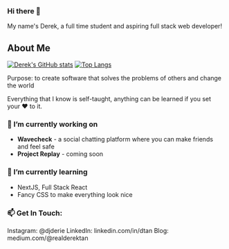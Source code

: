 ### Hi there 👋

My name's Derek, a full time student and aspiring full stack web developer! 

## About Me

[![Derek's GitHub stats](https://github-readme-stats.vercel.app/api?username=realDerekTan)](https://github.com/realDerekTan/github-readme-stats&theme=dark&count_private=true)
[![Top Langs](https://github-readme-stats.vercel.app/api/top-langs/?username=realDerekTan&layout=compact)](https://github.com/realDerekTan/github-readme-stats&count_private=true)

Purpose: to create software that solves the problems of others and change the world

Everything that I know is self-taught, anything can be learned if you set your ❤️ to it.

### 🔭 I’m currently working on
- **Wavecheck** - a social chatting platform where you can make friends and feel safe
- **Project Replay** - coming soon

### 🌱 I’m currently learning
- NextJS, Full Stack React
- Fancy CSS to make everything look nice

### 📫 Get In Touch: 
<!-- Email and Personal Website -->
Instagram: @djderie
LinkedIn: linkedin.com/in/dtan
Blog: medium.com/@realderektan
